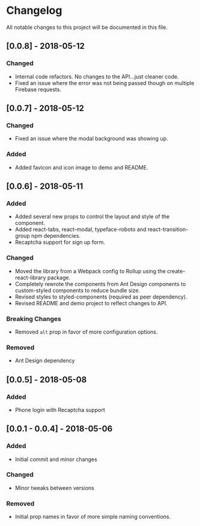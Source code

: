 # Changelog

All notable changes to this project will be documented in this file.

## [0.0.8] - 2018-05-12

### Changed

* Internal code refactors. No changes to the API...just cleaner code.
* Fixed an issue where the error was not being passed though on multiple Firebase requests.

## [0.0.7] - 2018-05-12

### Changed

* Fixed an issue where the modal background was showing up.

### Added

* Added favicon and icon image to demo and README.

## [0.0.6] - 2018-05-11

### Added

* Added several new props to control the layout and style of the component.
* Added react-tabs, react-modal, typeface-roboto and react-transition-group npm dependencies.
* Recaptcha support for sign up form.

### Changed

* Moved the library from a Webpack config to Rollup using the create-react-library package.
* Completely rewrote the components from Ant Design components to custom-styled components to reduce bundle size.
* Revised styles to styled-components (required as peer dependency).
* Revised README and demo project to reflect changes to API.

### Breaking Changes

* Removed `alt` prop in favor of more configuration options.

### Removed

* Ant Design dependency

## [0.0.5] - 2018-05-08

### Added

* Phone login with Recaptcha support

## [0.0.1 - 0.0.4] - 2018-05-06

### Added

* Initial commit and minor changes

### Changed

* Minor tweaks between versions

### Removed

* Initial prop names in favor of more simple naming conventions.
